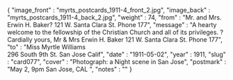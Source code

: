 {
  "image_front" : "myrts_postcards_1911-4_front_2.jpg",
  "image_back" : "myrts_postcards_1911-4_back_2.jpg",
  "weight" : 74,
  "from" : "Mr. and Mrs. Erwin H. Baker? 121 W. Santa Clara St. Phone 177",
  "message" : "A hearty welcome to the fellowship of the Christian Church and all of its privileges. ? Cardially yours, Mr & Mrs Erwin H. Baker 121 W. Santa Clara St. Phone 177",
  "to" : "Miss Myrtle Williams<br> 296 South 9th St. San Jose Calif",
  "date" : "1911-05-02",
  "year" : 1911,
  "slug" : "card077",
  "cover" : "Photograph: a Night scene in San Jose",
  "postmark" : "May 2, 9pm San Jose, CAL ",
  "notes" : ""
}
